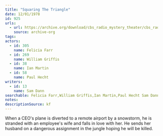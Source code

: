 ```yaml
---
title: "Squaring The Triangle"
date: 12/01/1978
id: 925
urls: 
  - url: https://archive.org/download/cbs_radio_mystery_theater/cbs_radio_mystery_theater-0901-0950.zip/cbs_radio_mystery_theater-0901-0950%2Fcbsrmt_0925_squaring_the_triangle.mp3
    source: archive-org
tags: 
actors:  
  - id: 305
    name: Felicia Farr  
  - id: 269
    name: William Griffis  
  - id: 38
    name: Ian Martin  
  - id: 58
    name: Paul Hecht
writers:  
  - id: 13
    name: Sam Dann
searchable: Felicia Farr,William Griffis,Ian Martin,Paul Hecht Sam Dann
notes: 
descriptionSource: kf
---
```

When a CEO's plane is diverted to a remote airport by a snowstorm, he is stranded with an employee's wife and falls in love with her. He sends her husband on a dangerous assignment in the jungle hoping he will be killed.